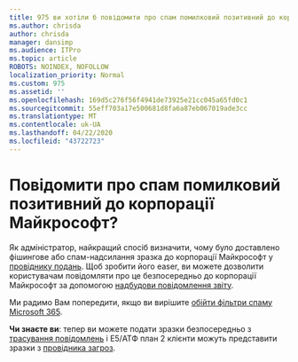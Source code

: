 ```yaml
---
title: 975 ви хотіли б повідомити про спам помилковий позитивний до корпорації Майкрософт?
ms.author: chrisda
author: chrisda
manager: dansimp
ms.audience: ITPro
ms.topic: article
ROBOTS: NOINDEX, NOFOLLOW
localization_priority: Normal
ms.custom: 975
ms.assetid: ''
ms.openlocfilehash: 169d5c276f56f4941de73925e21cc045a65fd0c1
ms.sourcegitcommit: 55eff703a17e500681d8fa6a87eb067019ade3cc
ms.translationtype: MT
ms.contentlocale: uk-UA
ms.lasthandoff: 04/22/2020
ms.locfileid: "43722723"
---
```

# <a name="would-you-like-to-report-a-spam-false-positive-to-microsoft"></a>Повідомити про спам помилковий позитивний до корпорації Майкрософт?

Як адміністратор, найкращий спосіб визначити, чому було доставлено фішингове або спам-надсилання зразка до корпорації Майкрософт у [провіднику подань](https://protection.office.com/reportsubmission). Щоб зробити його easer, ви можете дозволити користувачам повідомляти про це безпосередньо до корпорації Майкрософт за допомогою [надбудови повідомлення звіту](https://appsource.microsoft.com/product/office/WA104381180?src=office&tab=Overview).

Ми радимо Вам попередити, якщо ви вирішите [обійти фільтри спаму Microsoft 365](https://docs.microsoft.com/exchange/troubleshoot/antispam/cautions-against-bypassing-spam-filters).

**Чи знаєте ви**: тепер ви можете подати зразки безпосередньо з [трасування повідомлень](https://protection.office.com/messagetrace) і E5/АТФ план 2 клієнти можуть представити зразки з [провідника загроз](https://docs.microsoft.com/microsoft-365/security/office-365-security/threat-explorer).
